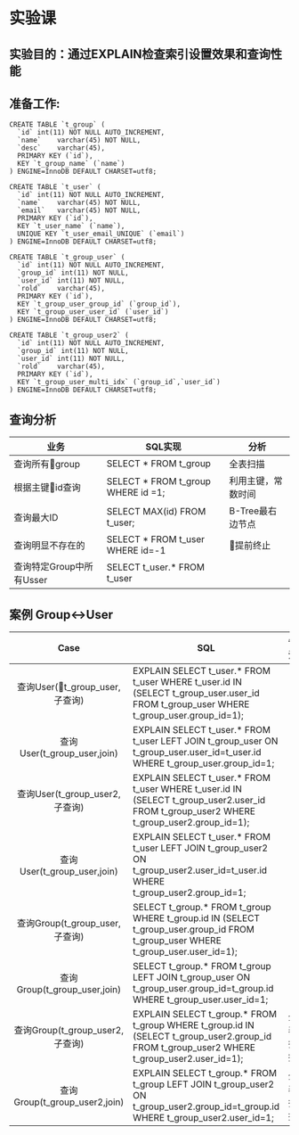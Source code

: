 # 实验课
## 实验目的：通过EXPLAIN检查索引设置效果和查询性能
## 准备工作:
```
CREATE TABLE `t_group` (
  `id` int(11) NOT NULL AUTO_INCREMENT,
  `name`    varchar(45) NOT NULL,
  `desc`    varchar(45),
  PRIMARY KEY (`id`),
  KEY `t_group_name` (`name`)
) ENGINE=InnoDB DEFAULT CHARSET=utf8;

CREATE TABLE `t_user` (
  `id` int(11) NOT NULL AUTO_INCREMENT,
  `name`    varchar(45) NOT NULL,
  `email`   varchar(45) NOT NULL,
  PRIMARY KEY (`id`),
  KEY `t_user_name` (`name`),
  UNIQUE KEY `t_user_email_UNIQUE` (`email`)
) ENGINE=InnoDB DEFAULT CHARSET=utf8;

CREATE TABLE `t_group_user` (
  `id` int(11) NOT NULL AUTO_INCREMENT,
  `group_id` int(11) NOT NULL,
  `user_id` int(11) NOT NULL,
  `rold`    varchar(45),
  PRIMARY KEY (`id`),
  KEY `t_group_user_group_id` (`group_id`),
  KEY `t_group_user_user_id` (`user_id`)
) ENGINE=InnoDB DEFAULT CHARSET=utf8;

CREATE TABLE `t_group_user2` (
  `id` int(11) NOT NULL AUTO_INCREMENT,
  `group_id` int(11) NOT NULL,
  `user_id` int(11) NOT NULL,
  `rold`    varchar(45),
  PRIMARY KEY (`id`),
  KEY `t_group_user_multi_idx` (`group_id`,`user_id`)
) ENGINE=InnoDB DEFAULT CHARSET=utf8;
```
## 查询分析
业务|SQL实现|分析
-|-|-
查询所有group|SELECT * FROM t_group|全表扫描
根据主键id查询|SELECT * FROM t_group WHERE id =1;|利用主键，常数时间
查询最大ID|SELECT MAX(id) FROM t_user;|B-Tree最右边节点
查询明显不存在的|SELECT * FROM t_user WHERE id=-1|提前终止
查询特定Group中所有Usser|SELECT t_user.* FROM t_user

## 案例 Group<->User
Case|SQL|备注
:-:|-|-
查询User(t_group_user,子查询)|EXPLAIN SELECT t_user.* FROM t_user WHERE t_user.id IN (SELECT t_group_user.user_id  FROM t_group_user WHERE t_group_user.group_id=1);
查询User(t_group_user,join)|EXPLAIN SELECT t_user.* FROM t_user LEFT JOIN t_group_user ON t_group_user.user_id=t_user.id  WHERE t_group_user.group_id=1;
查询User(t_group_user2,子查询)|EXPLAIN SELECT t_user.* FROM t_user WHERE t_user.id IN (SELECT t_group_user2.user_id  FROM t_group_user2 WHERE t_group_user2.group_id=1);
查询User(t_group_user,join)|EXPLAIN SELECT t_user.* FROM t_user LEFT JOIN t_group_user2 ON t_group_user2.user_id=t_user.id  WHERE t_group_user2.group_id=1;
查询Group(t_group_user,子查询)|SELECT t_group.* FROM t_group WHERE t_group.id IN (SELECT t_group_user.group_id  FROM t_group_user WHERE t_group_user.user_id=1);
查询Group(t_group_user,join)|SELECT t_group.* FROM t_group LEFT JOIN t_group_user ON t_group_user.group_id=t_group.id  WHERE t_group_user.user_id=1;
查询Group(t_group_user2,子查询)|EXPLAIN SELECT t_group.* FROM t_group WHERE t_group.id IN (SELECT t_group_user2.group_id  FROM t_group_user2 WHERE t_group_user2.user_id=1);|全表扫描
查询Group(t_group_user2,join)|EXPLAIN SELECT t_group.* FROM t_group LEFT JOIN t_group_user2 ON t_group_user2.group_id=t_group.id  WHERE t_group_user2.user_id=1;|全表扫描